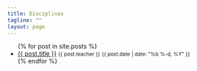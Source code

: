 ```yaml
---
title: Disciplinas
tagline: ""
layout: page
---
```

<ul>
    {% for post in site.posts %}
        <li class="post">
            <a class="post-link" href="{{ post.url | prepend: site.baseurl }}">{{ post.title }}</a> <small><span class="label label-success">{{ post.teacher }}</span></small>
            <small><time datetime="{{ post.date | date_to_xmlschema }}">{{ post.date | date: "%b %-d, %Y" }}</time></small>
        </li>
    {% endfor %}
</ul>
